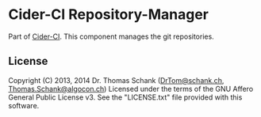 # Cider-CI Repository-Manager


Part of [Cider-CI](https://github.com/cider-ci/cider-ci). This component 
manages the git repositories.


## License

Copyright (C) 2013, 2014 Dr. Thomas Schank  (DrTom@schank.ch, Thomas.Schank@algocon.ch)
Licensed under the terms of the GNU Affero General Public License v3.
See the "LICENSE.txt" file provided with this software.

